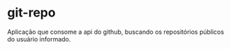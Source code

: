 # git-repo
Aplicação que consome a api do github, buscando os repositórios públicos do usuário informado.
